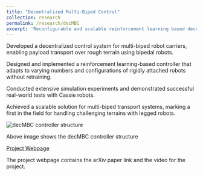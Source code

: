 ```yaml
---
title: "Decentralized Multi-Biped Control"
collection: research
permalink: /research/decMBC
excerpt: 'Reconfigurable and scalable reinforcement learning based decentralized Multi-Biped Control for payload transport'
---
```


Developed a decentralized control system for multi-biped robot carriers, enabling payload transport over rough terrain using bipedal robots.

Designed and implemented a reinforcement learning-based controller that adapts to varying numbers and configurations of rigidly attached robots without retraining.

Conducted extensive simulation experiments and demonstrated successful real-world tests with Cassie robots.

Achieved a scalable solution for multi-biped transport systems, marking a first in the field for handling challenging terrains with legged robots.

<img title="decMBC controller structure" alt="decMBC controller structure" src="/images/decMBC.png">

Above image shows the decMBC controller structure

[Project Webpage](https://decmbc.github.io/)

The project webpage contains the arXiv paper link and the video for the project.
